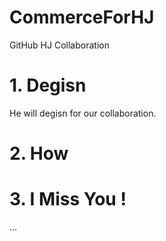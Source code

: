# CommerceForHJ

GitHub HJ Collaboration

# 1. Degisn
He will degisn for our collaboration.

# 2. How

# 3. I Miss You !
...
